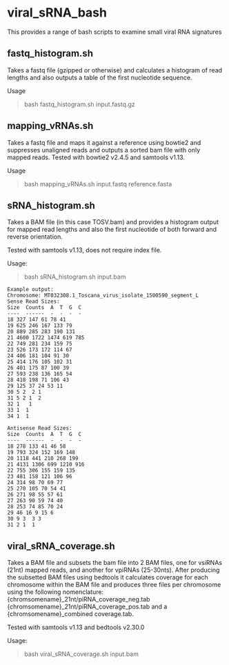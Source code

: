 # viral_sRNA_bash
This provides a range of bash scripts to examine small viral RNA signatures

## fastq_histogram.sh
Takes a fastq file (gzipped or otherwise) and calculates a histogram of read lengths and also outputs a table of the first nucleotide sequence.

Usage 

>bash fastq_histogram.sh input.fastq.gz

## mapping_vRNAs.sh
Takes a fastq file and maps it against a reference using bowtie2 and suppresses unaligned reads and outputs a sorted bam file with only mapped reads. Tested with bowtie2 v2.4.5 and samtools v1.13.

Usage

>bash mapping_vRNAs.sh input.fastq reference.fasta

## sRNA_histogram.sh 
Takes a BAM file (in this case TOSV.bam) and provides a histogram output for mapped read lengths and also the first nucleotide of both forward and reverse orientation.

Tested with samtools v1.13, does not require index file.

Usage:

>bash sRNA_histogram.sh input.bam
```
Example output:
Chromosome: MT032308.1_Toscana_virus_isolate_1500590_segment_L
Sense Read Sizes:
Size  Counts  A  T  G  C
----  ------  -  -  -  -
18 327 147 61 78 41
19 625 246 167 133 79
20 889 285 283 190 131
21 4600 1722 1474 619 785
22 749 281 234 159 75
23 526 173 172 114 67
24 406 181 104 91 30
25 414 176 105 102 31
26 401 175 87 100 39
27 593 238 136 165 54
28 418 198 71 106 43
29 125 37 24 53 11
30 5 2  2 1
31 5 2 1  2
32 1   1
33 1  1
34 1  1

Antisense Read Sizes:
Size  Counts  A  T  G  C
----  ------  -  -  -  -
18 278 133 41 46 58
19 793 324 152 169 148
20 1118 441 210 268 199
21 4131 1306 699 1210 916
22 755 306 155 159 135
23 481 158 121 106 96
24 314 98 70 69 77
25 270 105 70 54 41
26 271 98 55 57 61
27 263 90 59 74 40
28 253 74 85 70 24
29 46 16 9 15 6
30 9 3  3 3
31 2 1  1
```
## viral_sRNA_coverage.sh
Takes a BAM file and subsets the bam file into 2 BAM files, one for vsiRNAs (21nt) mapped reads, and another for vpiRNAs (25-30nts). After producing the subsetted BAM files using bedtools it calculates coverage for each chromosome within the BAM file and produces three files per chromosome using the following nomenclature: {chromsomename}_21nt/piRNA_coverage_neg.tab {chromsomename}_21nt/piRNA_coverage_pos.tab and a {chromsomename}_combined coverage.tab.

Tested with samtools v1.13 and bedtools v2.30.0

Usage:

>bash viral_sRNA_coverage.sh input.bam
